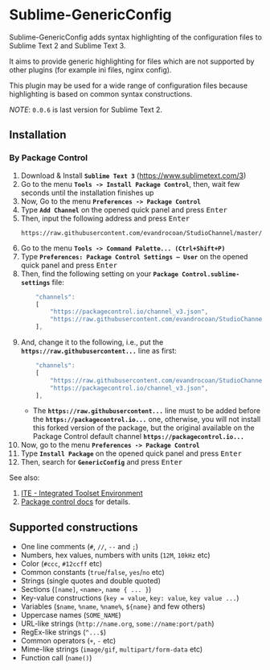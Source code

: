 Sublime-GenericConfig
=====================

Sublime-GenericConfig adds syntax highlighting of the configuration files
to Sublime Text 2 and Sublime Text 3.

It aims to provide generic highlighting for files which are
not supported by other plugins (for example ini files, nginx config).

This plugin may be used for a wide range of configuration files
because highlighting is based on common syntax constructions.

*NOTE*: `0.0.6` is last version for Sublime Text 2.


## Installation

### By Package Control

1. Download & Install **`Sublime Text 3`** (https://www.sublimetext.com/3)
1. Go to the menu **`Tools -> Install Package Control`**, then,
   wait few seconds until the installation finishes up
1. Now,
   Go to the menu **`Preferences -> Package Control`**
1. Type **`Add Channel`** on the opened quick panel and press <kbd>Enter</kbd>
1. Then,
   input the following address and press <kbd>Enter</kbd>
   ```
   https://raw.githubusercontent.com/evandrocoan/StudioChannel/master/channel.json
   ```
1. Go to the menu **`Tools -> Command Palette...
   (Ctrl+Shift+P)`**
1. Type **`Preferences:
   Package Control Settings – User`** on the opened quick panel and press <kbd>Enter</kbd>
1. Then,
   find the following setting on your **`Package Control.sublime-settings`** file:
   ```js
       "channels":
       [
           "https://packagecontrol.io/channel_v3.json",
           "https://raw.githubusercontent.com/evandrocoan/StudioChannel/master/channel.json",
       ],
   ```
1. And,
   change it to the following, i.e.,
   put the **`https://raw.githubusercontent...`** line as first:
   ```js
       "channels":
       [
           "https://raw.githubusercontent.com/evandrocoan/StudioChannel/master/channel.json",
           "https://packagecontrol.io/channel_v3.json",
       ],
   ```
   * The **`https://raw.githubusercontent...`** line must to be added before the **`https://packagecontrol.io...`** one, otherwise,
     you will not install this forked version of the package,
     but the original available on the Package Control default channel **`https://packagecontrol.io...`**
1. Now,
   go to the menu **`Preferences -> Package Control`**
1. Type **`Install Package`** on the opened quick panel and press <kbd>Enter</kbd>
1. Then,
search for **`GenericConfig`** and press <kbd>Enter</kbd>

See also:
1. [ITE - Integrated Toolset Environment](https://github.com/evandrocoan/ITE)
1. [Package control docs](https://packagecontrol.io/docs/usage) for details.


Supported constructions
-----------------------

* One line comments (`#`, `//`, `--` and `;`)
* Numbers, hex values, numbers with units (`12M`, `10kHz` etc)
* Color (`#ccc`, `#12ccff` etc)
* Common constants (`true`/`false`, `yes`/`no` etc)
* Strings (single quotes and double quoted)
* Sections (`[name]`, `<name>`, `name { ... }`)
* Key-value constructions (`key = value`, `key: value`, `key value ...`)
* Variables (`$name`, `%name`, `%name%`, `${name}` and few others)
* Uppercase names (`SOME_NAME`)
* URL-like strings (`http://name.org`, `some://name:port/path`)
* RegEx-like strings (`^...$`)
* Common operators (`+`, `-` etc)
* Mime-like strings (`image/gif`, `multipart/form-data` etc)
* Function call (`name()`)
